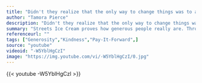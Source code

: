 ```yaml
---
title: "Didn't they realize that the only way to change things was to act?"
author: "Tamora Pierce"
description: "Didn't they realize that the only way to change things was to act? - Tamora Pierce quotes from GetInspired365.com"
summary: "Streets Ice Cream proves how generous people really are. Through a live experiment, customers were told that their ice cream had already been paid for by the customer before them! People were very surprised and excited by their free ice cream! Customers were then given the opportunity to pay for the next person's ice cream and bring a moment of joy to someone they had never met before! 100% of people said yes... and the Streets Chain of Joy was created!"
referenceurl: ""
tags: ["Generosity","Kindness","Pay-It-Forward",]
source: "youtube"
videoid: "-W5YblHgCzI"
image: "https://img.youtube.com/vi/-W5YblHgCzI/0.jpg"
---
```


{{< youtube -W5YblHgCzI >}}

